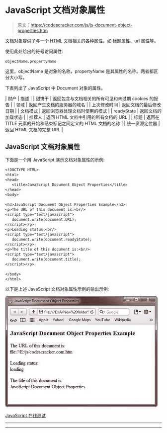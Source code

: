 # JavaScript 文档对象属性

> 原文：<https://codescracker.com/js/js-document-object-properties.htm>

文档对象提供了与一个 [HTML](/html/index.htm) 文档相关的各种属性，如 标题属性、url 属性等。

使用此处给出的符号访问属性:

```
objectName.propertyName
```

这里，objectName 是对象的名称，propertyName 是其属性的名称。两者都区分大小写。

下表列出了 JavaScript 中 Document 对象的属性。

| 财产 | 描述 |
| 甜饼干 | 返回包含与文档相关的所有可见和未过期 cookies 的报告 |
| 领域 | 返回产生文档的服务器的域名 |
| 上次修改时间 | 返回文档的最后修改日期 |
| 文档模式 | 返回浏览器处理文档时使用的模式 |
| readyState | 返回文档的加载状态 |
| 推荐人 | 返回 HTML 文档中引用的所有文档的 URL |
| 标题 | 返回在 TITLE 元素的开始和结束标记之间定义的 HTML 文档的名称 |
| 统一资源定位器 | 返回 HTML 文档的完整 URL |

## JavaScript 文档对象属性

下面是一个用 JavaScript 演示文档对象属性的示例:

```
<!DOCTYPE HTML>
<html>
<head>
   <title>JavaScript Document Object Properties</title>
</head>
<body>

<h3>JavaScript Document Object Properties Example</h3>
<p>The URL of this document is:<br/>
<script type="text/javascript">
   document.write(document.URL);
</script></p>
<p>Loading status:<br/>
<script type="text/javascript">
   document.write(document.readyState);
</script></p>
<p>The title of this document is:<br/>
<script type="text/javascript">
   document.write(document.title);
</script></p>

</body>
</html>
```

以下是上述 JavaScript 文档对象属性示例的输出示例:

![javascript document object properties](img/610457f19e328672bf10d63e15a39c37.png)

[JavaScript 在线测试](/exam/showtest.php?subid=6)

* * *

* * *